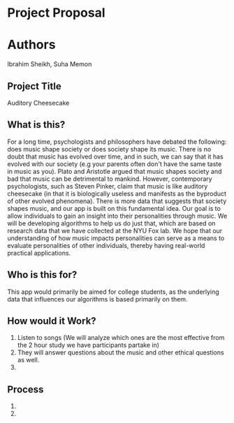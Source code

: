 # Project Proposal

# Authors 
Ibrahim Sheikh, 
Suha Memon 

## Project Title 
Auditory Cheesecake

## What is this? 
For a long time, psychologists and philosophers have debated the following: does music shape society or does society shape its music. There is no doubt that music has evolved over time, and in such, we can say that it has evolved with our society (e.g your parents often don't have the same taste in music as you). Plato and Aristotle argued that music shapes society and bad that music can be detrimental to mankind. However, contemporary psychologists, such as Steven Pinker, claim that music is like auditory cheesecake (in that it is biologically useless and manifests as the byproduct of other evolved phenomena). There is more data that suggests that society shapes music, and our app is built on this fundamental idea. Our goal is to allow individuals to gain an insight into their personalities through music. We will be developing algorithms to help us do just that, which are based on research data that we have collected at the NYU Fox lab. We hope that our understanding of how music impacts personalities can serve as a means to evaluate personalities of other individuals, thereby having real-world practical applications. 

## Who is this for? 
This app would primarily be aimed for college students, as the underlying data that influences our algorithms is based primarily on them. 

## How would it Work? 
1) Listen to songs (We will analyze which ones are the most effective from the 2 hour study we have participants partake in)
2) They will answer questions about the music and other ethical questions as well. 
3) 

## Process 
1) 
2) 
